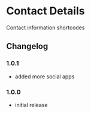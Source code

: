 # Contact Details

Contact information shortcodes

## Changelog

### 1.0.1
- added more social apps

### 1.0.0
- initial release
